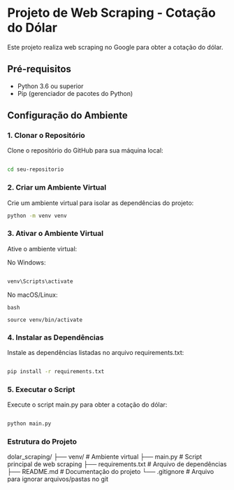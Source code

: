 # Projeto de Web Scraping - Cotação do Dólar

Este projeto realiza web scraping no Google para obter a cotação do dólar.

## Pré-requisitos

- Python 3.6 ou superior
- Pip (gerenciador de pacotes do Python)

## Configuração do Ambiente

### 1. Clonar o Repositório

Clone o repositório do GitHub para sua máquina local:
```bash

cd seu-repositorio
````
### 2. Criar um Ambiente Virtual
Crie um ambiente virtual para isolar as dependências do projeto:

```bash
python -m venv venv

```
### 3. Ativar o Ambiente Virtual
Ative o ambiente virtual:

No Windows:
```bash

venv\Scripts\activate
```
No macOS/Linux:
```
bash

source venv/bin/activate
```
### 4. Instalar as Dependências
Instale as dependências listadas no arquivo requirements.txt:

```bash

pip install -r requirements.txt
```
### 5. Executar o Script
Execute o script main.py para obter a cotação do dólar:

```bash

python main.py
```
### Estrutura do Projeto

dolar_scraping/
├── venv/               # Ambiente virtual
├── main.py          # Script principal de web scraping
├── requirements.txt    # Arquivo de dependências
├── README.md           # Documentação do projeto
└── .gitignore          # Arquivo para ignorar arquivos/pastas no git
